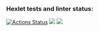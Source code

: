 ### Hexlet tests and linter status:
[![Actions Status](https://github.com/grig20051501/backend-project-lvl1/workflows/hexlet-check/badge.svg)](https://github.com/grig20051501/backend-project-lvl1/actions)
<a href="https://codeclimate.com/github/codeclimate/codeclimate/maintainability"><img src="https://api.codeclimate.com/v1/badges/a99a88d28ad37a79dbf6/maintainability" /></a>
<a href="https://asciinema.org/a/MSgMcm9UjMhkhouryJ9dlWoqe" target="_blank"><img src="https://asciinema.org/a/MSgMcm9UjMhkhouryJ9dlWoqe.svg" /></a>
